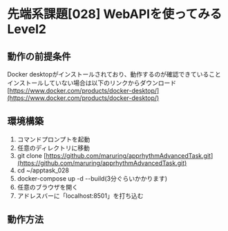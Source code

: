 # 先端系課題[028] WebAPIを使ってみる Level2

## 動作の前提条件

Docker desktopがインストールされており、動作するのが確認できていること
インストールしていない場合は以下のリンクからダウンロード
[https://www.docker.com/products/docker-desktop/](https://www.docker.com/products/docker-desktop/)

## 環境構築

1. コマンドプロンプトを起動
2. 任意のディレクトリに移動
3. git clone [https://github.com/maruring/apprhythmAdvancedTask.git](https://github.com/maruring/apprhythmAdvancedTask.git)
4. cd ~/apptask_028
5. docker-compose up -d --build(3分ぐらいかかります)
6. 任意のブラウザを開く
7. アドレスバーに「localhost:8501」を打ち込む

## 動作方法
